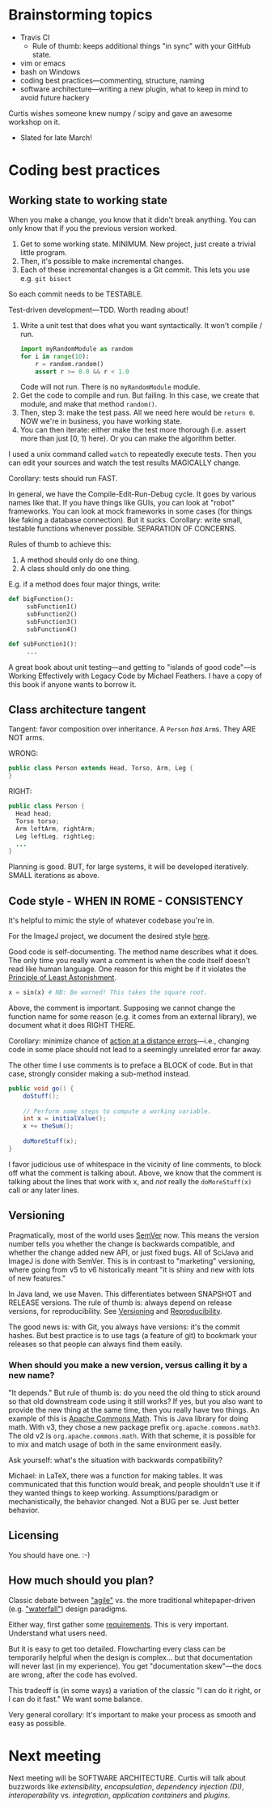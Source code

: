 # Brainstorming topics

* Travis CI
    * Rule of thumb: keeps additional things "in sync" with your GitHub state.
* vim or emacs
* bash on Windows
* coding best practices—commenting, structure, naming
* software architecture—writing a new plugin, what to keep in mind to avoid future hackery

Curtis wishes someone knew numpy / scipy and gave an awesome workshop on it.

* Slated for late March!

# Coding best practices

## Working state to working state

When you make a change, you know that it didn't break anything. You can only know that if you the previous version worked.

1. Get to some working state. MINIMUM. New project, just create a trivial little program.
2. Then, it's possible to make incremental changes.
3. Each of these incremental changes is a Git commit. This lets you use e.g. `git bisect`

So each commit needs to be TESTABLE.

Test-driven development—TDD. Worth reading about!

1. Write a unit test that does what you want syntactically. It won't compile / run.
    ```python
    import myRandomModule as random
    for i in range(10):
        r = random.random()
        assert r >= 0.0 && r < 1.0
    ```
    Code will not run. There is no `myRandomModule` module.
2. Get the code to compile and run. But failing. In this case, we create that module, and make that method `random()`.
3. Then, step 3: make the test pass. All we need here would be `return 0`. NOW we're in business, you have working state.
4. You can then iterate: either make the test more thorough (i.e. assert more than just [0, 1) here). Or you can make the algorithm better.

I used a unix command called `watch` to repeatedly execute tests. Then you can edit your sources and watch the test results MAGICALLY change.

Corollary: tests should run FAST.

In general, we have the Compile-Edit-Run-Debug cycle. It goes by various names like that.
If you have things like GUIs, you can look at "robot" frameworks. You can look at mock frameworks in some cases (for things like faking a database connection). But it sucks.
Corollary: write small, testable functions whenever possible. SEPARATION OF CONCERNS.

Rules of thumb to achieve this:

1. A method should only do one thing.
2. A class should only do one thing.

E.g. if a method does four major things, write:
```python
def bigFunction():
     subFunction1()
     subFunction2()
     subFunction3()
     subFunction4()

def subFunction1():
     ...
```
A great book about unit testing—and getting to "islands of good code"—is Working Effectively with Legacy Code by Michael Feathers. I have a copy of this book if anyone wants to borrow it.

## Class architecture tangent

Tangent: favor composition over inheritance. A `Person` _has_ `Arm`s. They ARE NOT arms.

WRONG:
```java
public class Person extends Head, Torso, Arm, Leg {
}
```

RIGHT:
```java
public class Person {
  Head head;
  Torso torso;
  Arm leftArm, rightArm;
  Leg leftLeg, rightLeg;
  ...
}
```
Planning is good. BUT, for large systems, it will be developed iteratively. SMALL iterations as above.

## Code style - WHEN IN ROME - CONSISTENCY

It's helpful to mimic the style of whatever codebase you're in.

For the ImageJ project, we document the desired style [here](http://imagej.net/Coding_style).

Good code is self-documenting. The method name describes what it does. The only time you really want a comment is when the code itself doesn't read like human language. One reason for this might be if it violates the [Principle of Least Astonishment](https://en.wikipedia.org/wiki/Principle_of_least_astonishment).
```python
x = sin(x) # NB: Be warned! This takes the square root.
```
Above, the comment is important. Supposing we cannot change the function name for some reason (e.g. it comes from an external library), we document what it does RIGHT THERE.

Corollary: minimize chance of [action at a distance errors](https://blog.codefx.org/java/java-10-var-type-inference/#Avoiding-8220Action-At-A-Distance8221-Errors)—i.e., changing code in some place should not lead to a seemingly unrelated error far away.

The other time I use comments is to preface a BLOCK of code. But in that case, strongly consider making a sub-method instead.

```java
public void go() {
    doStuff();
    
    // Perform some steps to compute a working variable.
    int x = initialValue();
    x += theSum();
    
    doMoreStuff(x);
}
```

I favor judicious use of whitespace in the vicinity of line comments, to block off what the comment is talking about. Above, we know that the comment is talking about the lines that work with x, and _not_ really the `doMoreStuff(x)` call or any later lines.

## Versioning

Pragmatically, most of the world uses [SemVer](http://semver.org/) now. This means the version number tells you whether the change is backwards compatible, and whether the change added new API, or just fixed bugs. All of SciJava and ImageJ is done with SemVer. This is in contrast to "marketing" versioning, where going from v5 to v6 historically meant "it is shiny and new with lots of new features."

In Java land, we use Maven. This differentiates between SNAPSHOT and RELEASE versions. The rule of thumb is: always depend on release versions, for reproducibility. See [Versioning](http://imagej.net/Versioning) and [Reproducibility](http://imagej.net/Architecture#Reproducible_builds).

The good news is: with Git, you always have versions: it's the commit hashes. But best practice is to use tags (a feature of git) to bookmark your releases so that people can always find them easily.

### When should you make a new version, versus calling it by a new name?

"It depends." But rule of thumb is: do you need the old thing to stick around so that old downstream code using it still works? If yes, but you also want to provide the new thing at the same time, then you really have two things. An example of this is [Apache Commons Math](http://commons.apache.org/proper/commons-math/). This is Java library for doing math. With v3, they chose a new package prefix `org.apache.commons.math3`. The old v2 is `org.apache.commons.math`. With that scheme, it is possible for to mix and match usage of both in the same environment easily.

Ask yourself: what's the situation with backwards compatibility?

Michael: in LaTeX, there was a function for making tables. It was communicated that this function would break, and people shouldn't use it if they wanted things to keep working. Assumptions/paradigm or mechanistically, the behavior changed. Not a BUG per se. Just better behavior.

## Licensing

You should have one. :-)

## How much should you plan?

Classic debate between ["agile"](https://en.wikipedia.org/wiki/Agile_software_development) vs. the more traditional whitepaper-driven (e.g. ["waterfall"](https://en.wikipedia.org/wiki/Waterfall_model)) design paradigms.

Either way, first gather some [requirements](https://en.wikipedia.org/wiki/Software_requirements). This is very important. Understand what users need.

But it is easy to get too detailed. Flowcharting every class can be temporarily helpful when the design is complex... but that documentation will never last (in my experience). You get "documentation skew"—the docs are wrong, after the code has evolved.

This tradeoff is (in some ways) a variation of the classic "I can do it right, or I can do it fast." We want some balance.

Very general corollary: It's important to make your process as smooth and easy as possible.

# Next meeting

Next meeting will be SOFTWARE ARCHITECTURE. Curtis will talk about buzzwords like _extensibility_, _encapsulation_, _dependency injection (DI)_, _interoperability_ vs. _integration_, _application containers_ and _plugins_.
